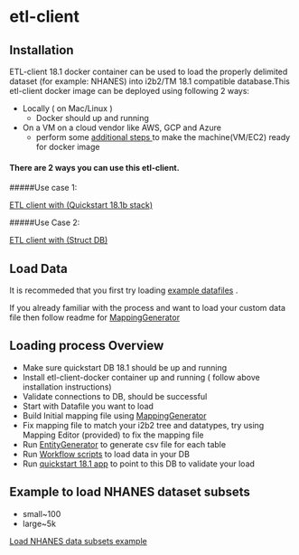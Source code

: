 # etl-client 

## Installation 

ETL-client 18.1 docker container can be used to load the properly delimited dataset (for example: NHANES)  into i2b2/TM 18.1 compatible database.This etl-client docker image can be deployed using following 2 ways:

* Locally ( on Mac/Linux ) 
  * Docker should up and running 
* On a VM on a cloud vendor like AWS, GCP and Azure
  * perform some [additional steps ](https://github.com/hms-dbmi/etl-client-docker/blob/master/etl-client-AWS-EC2.md) to make the machine(VM/EC2) ready for docker image




#### There are 2 ways you can use this etl-client.
#####Use case 1: 
        
[ETL client with (Quickstart 18.1b stack)](https://github.com/hms-dbmi/etl-client-docker/blob/master/useCase1.md)

#####Use Case 2:

[ETL client with (Struct DB)](https://github.com/hms-dbmi/etl-client-docker/blob/master/useCase2.md)


## Load Data

It is recommeded that you first try loading [example datafiles](https://github.com/hms-dbmi/ETLToolSuite-MappingGenerator/tree/master/example) .


If you already familiar with the process and want to load your custom data file then follow readme for [MappingGenerator](https://github.com/hms-dbmi/ETLToolSuite-MappingGenerator)



## Loading process Overview


* Make sure quickstart DB 18.1 should be up and running
* Install etl-client-docker container up and running ( follow above installation instructions) 
* Validate connections to DB, should be successful
* Start with Datafile you want to load 
* Build Initial mapping file using [MappingGenerator](https://github.com/hms-dbmi/ETLToolSuite-MappingGenerator)
* Fix mapping file to match your i2b2 tree and datatypes, try using Mapping Editor (provided) to fix the mapping file
* Run [EntityGenerator](https://github.com/hms-dbmi/ETLToolSuite-MappingGenerator) to generate csv file for each table
* Run [Workflow scripts](https://github.com/hms-dbmi/ETLToolSuite-WorkflowScripts) to load data in your DB
* Run [quickstart 18.1 app](https://github.com/i2b2-tranSMART/i2b2transmart-quick-start) to point to this DB to validate your load

## Example to load NHANES dataset subsets 
* small~100 
* large~5k

[Load NHANES data subsets example](https://hms-dbmi.atlassian.net/wiki/spaces/AVL/pages/621183053/Quick+Start+ETL+Examples)


